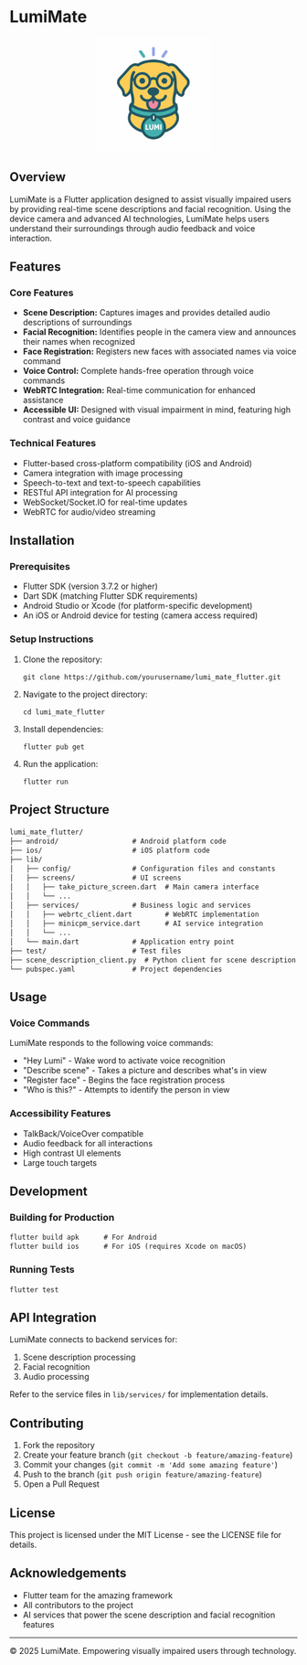 # LumiMate

<p align="center">
  <img src="LumiMate-Logo.png" alt="LumiMate Logo" width="200" />
</p>

## Overview

LumiMate is a Flutter application designed to assist visually impaired users by providing real-time scene descriptions and facial recognition. Using the device camera and advanced AI technologies, LumiMate helps users understand their surroundings through audio feedback and voice interaction.

## Features

### Core Features

- **Scene Description:** Captures images and provides detailed audio descriptions of surroundings
- **Facial Recognition:** Identifies people in the camera view and announces their names when recognized
- **Face Registration:** Registers new faces with associated names via voice command
- **Voice Control:** Complete hands-free operation through voice commands
- **WebRTC Integration:** Real-time communication for enhanced assistance
- **Accessible UI:** Designed with visual impairment in mind, featuring high contrast and voice guidance

### Technical Features

- Flutter-based cross-platform compatibility (iOS and Android)
- Camera integration with image processing
- Speech-to-text and text-to-speech capabilities
- RESTful API integration for AI processing
- WebSocket/Socket.IO for real-time updates
- WebRTC for audio/video streaming

## Installation

### Prerequisites

- Flutter SDK (version 3.7.2 or higher)
- Dart SDK (matching Flutter SDK requirements)
- Android Studio or Xcode (for platform-specific development)
- An iOS or Android device for testing (camera access required)

### Setup Instructions

1. Clone the repository:
   ```
   git clone https://github.com/yourusername/lumi_mate_flutter.git
   ```

2. Navigate to the project directory:
   ```
   cd lumi_mate_flutter
   ```

3. Install dependencies:
   ```
   flutter pub get
   ```

4. Run the application:
   ```
   flutter run
   ```

## Project Structure

```
lumi_mate_flutter/
├── android/                  # Android platform code
├── ios/                      # iOS platform code
├── lib/
│   ├── config/               # Configuration files and constants
│   ├── screens/              # UI screens
│   │   ├── take_picture_screen.dart  # Main camera interface
│   │   └── ...
│   ├── services/             # Business logic and services
│   │   ├── webrtc_client.dart        # WebRTC implementation
│   │   ├── minicpm_service.dart      # AI service integration
│   │   └── ...
│   └── main.dart             # Application entry point
├── test/                     # Test files
├── scene_description_client.py  # Python client for scene description
└── pubspec.yaml              # Project dependencies
```

## Usage

### Voice Commands

LumiMate responds to the following voice commands:

- "Hey Lumi" - Wake word to activate voice recognition
- "Describe scene" - Takes a picture and describes what's in view
- "Register face" - Begins the face registration process
- "Who is this?" - Attempts to identify the person in view

### Accessibility Features

- TalkBack/VoiceOver compatible
- Audio feedback for all interactions
- High contrast UI elements
- Large touch targets

## Development

### Building for Production

```
flutter build apk      # For Android
flutter build ios      # For iOS (requires Xcode on macOS)
```

### Running Tests

```
flutter test
```

## API Integration

LumiMate connects to backend services for:

1. Scene description processing
2. Facial recognition
3. Audio processing

Refer to the service files in `lib/services/` for implementation details.

## Contributing

1. Fork the repository
2. Create your feature branch (`git checkout -b feature/amazing-feature`)
3. Commit your changes (`git commit -m 'Add some amazing feature'`)
4. Push to the branch (`git push origin feature/amazing-feature`)
5. Open a Pull Request

## License

This project is licensed under the MIT License - see the LICENSE file for details.

## Acknowledgements

- Flutter team for the amazing framework
- All contributors to the project
- AI services that power the scene description and facial recognition features

---

© 2025 LumiMate. Empowering visually impaired users through technology.